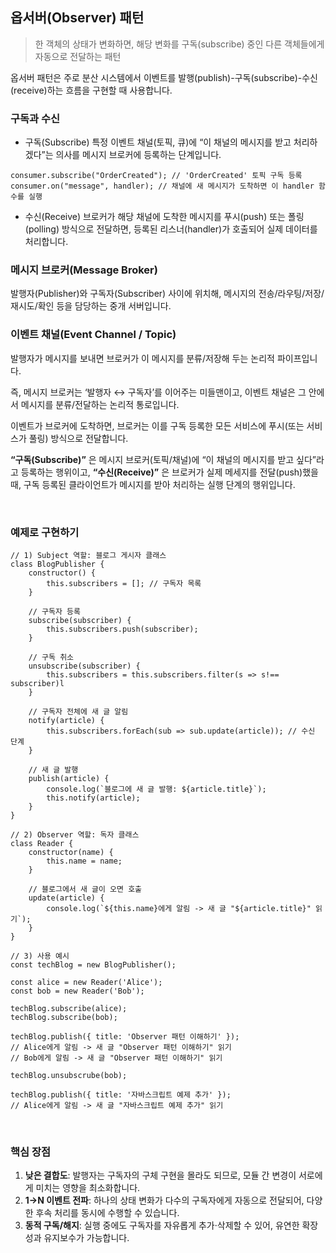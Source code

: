 ## 옵서버(Observer) 패턴

> 한 객체의 상태가 변화하면, 해당 변화를 구독(subscribe) 중인 다른 객체들에게 자동으로 전달하는 패턴

옵서버 패턴은 주로 분산 시스템에서 이벤트를 발행(publish)-구독(subscribe)-수신(receive)하는 흐름을 구현할 때 사용합니다.

### 구독과 수신

- 구독(Subscribe)
  특정 이벤트 채널(토픽, 큐)에 “이 채널의 메시지를 받고 처리하겠다”는 의사를 메시지 브로커에 등록하는 단계입니다.

```tsx
consumer.subscribe("OrderCreated"); // 'OrderCreated' 토픽 구독 등록
consumer.on("message", handler); // 채널에 새 메시지가 도착하면 이 handler 함수를 실행
```

- 수신(Receive)
  브로커가 해당 채널에 도착한 메시지를 푸시(push) 또는 폴링(polling) 방식으로 전달하면, 등록된 리스너(handler)가 호출되어 실제 데이터를 처리합니다.

### 메시지 브로커(Message Broker)

발행자(Publisher)와 구독자(Subscriber) 사이에 위치해, 메시지의 전송/라우팅/저장/재시도/확인 등을 담당하는 중개 서버입니다.

### 이벤트 채널(Event Channel / Topic)

발행자가 메시지를 보내면 브로커가 이 메시지를 분류/저장해 두는 논리적 파이프입니다.

즉, 메시지 브로커는 ‘발행자 ↔ 구독자’를 이어주는 미들맨이고, 이벤트 채널은 그 안에서 메시지를 분류/전달하는 논리적 통로입니다.

이벤트가 브로커에 도착하면, 브로커는 이를 구독 등록한 모든 서비스에 푸시(또는 서비스가 풀링) 방식으로 전달합니다.

**“구독(Subscribe)”** 은 메시지 브로커(토픽/채널)에 “이 채널의 메시지를 받고 싶다”라고 등록하는 행위이고, **“수신(Receive)”** 은 브로커가 실제 메세지를 전달(push)했을 때, 구독 등록된 클라이언트가 메시지를 받아 처리하는 실행 단계의 행위입니다.

<br/>

### 예제로 구현하기

```tsx
// 1) Subject 역할: 블로그 게시자 클래스
class BlogPublisher {
	constructor() {
		this.subscribers = []; // 구독자 목록
	}

	// 구독자 등록
	subscribe(subscriber) {
		this.subscribers.push(subscriber);
	}

	// 구독 취소
	unsubscribe(subscriber) {
		this.subscribers = this.subscribers.filter(s => s!== subscriber)l
	}

	// 구독자 전체에 새 글 알림
	notify(article) {
		this.subscribers.forEach(sub => sub.update(article)); // 수신 단계
	}

	// 새 글 발행
	publish(article) {
		console.log(`블로그에 새 글 발행: ${article.title}`);
		this.notify(article);
	}
}

// 2) Observer 역할: 독자 클래스
class Reader {
	constructor(name) {
		this.name = name;
	}

	// 블로그에서 새 글이 오면 호출
	update(article) {
		console.log(`${this.name}에게 알림 -> 새 글 "${article.title}" 읽기`);
	}
}

// 3) 사용 예시
const techBlog = new BlogPublisher();

const alice = new Reader('Alice');
const bob = new Reader('Bob');

techBlog.subscribe(alice);
techBlog.subscribe(bob);

techBlog.publish({ title: 'Observer 패턴 이해하기' });
// Alice에게 알림 -> 새 글 "Observer 패턴 이해하기" 읽기
// Bob에게 알림 -> 새 글 "Observer 패턴 이해하기" 읽기

techBlog.unsubscrube(bob);

techBlog.publish({ title: '자바스크립트 예제 추가' });
// Alice에게 알림 -> 새 글 "자바스크립트 예제 추가" 읽기
```

<br/>

### 핵심 장점

1. **낮은 결합도**: 발행자는 구독자의 구체 구현을 몰라도 되므로, 모듈 간 변경이 서로에게 미치는 영향을 최소화합니다.
2. **1→N 이벤트 전파**: 하나의 상태 변화가 다수의 구독자에게 자동으로 전달되어, 다양한 후속 처리를 동시에 수행할 수 있습니다.
3. **동적 구독/해지**: 실행 중에도 구독자를 자유롭게 추가·삭제할 수 있어, 유연한 확장성과 유지보수가 가능합니다.
